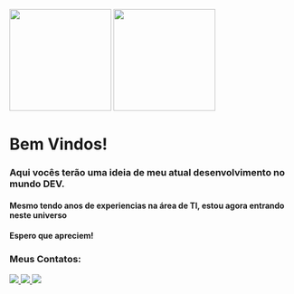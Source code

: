<img height="180em"
        src="https://github-readme-stats.vercel.app/api?username=Peter-loliveira&show_icons=true&theme=dracula&include_all_commits=true&count_private=true" />
    <img height="180em"
        src="https://github-readme-stats.vercel.app/api/top-langs/?username=Peter-loliveira&layout=compact&langs_count=7&theme=dracula" />
    <h1>Bem Vindos!</h1>
    <h3>Aqui vocês terão uma ideia de meu atual desenvolvimento no mundo DEV.</h3>
    <h4>Mesmo tendo anos de experiencias na área de TI, estou agora entrando neste universo</h4>
    <h4>Espero que apreciem!</h4>
    <h3>Meus Contatos:</h3>
        <a href="https://api.whatsapp.com/send/?phone=55071983775559" target="_blank">
            <img src="https://img.shields.io/badge/WhatsApp-25D366?style=for-the-badge&logo=whatsapp&logoColor=white">
        </a>
        <a href="mailto:peter.loliveira@gmail.com" target="_blank">
            <img src="https://img.shields.io/badge/Gmail-D14836?style=for-the-badge&logo=gmail&logoColor=white">
        </a>
        <a href="https://www.linkedin.com/in/peter-loliveira/" target="_blank">
            <img src="https://img.shields.io/badge/LinkedIn-0077B5?style=for-the-badge&logo=linkedin&logoColor=white">
        </a>
